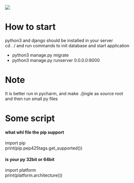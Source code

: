 [<img src="https://img.shields.io/travis/Jingle-seven/jingle-wx.svg"/>](https://travis-ci.org/Jingle-seven/jingle-wx)

# How to start
python3 and django should be installed in your server  
cd . / and run commands to init database and  start application
- python3 manage.py migrate
- python3 manage.py runserver 0.0.0.0:8000  

# Note  
It is better run in pycharm, and make ./jingle as source root  
and then run small py files

# Some script
#### what whl file the pip support 
import pip  
print(pip.pep425tags.get_supported())  
#### is your py 32bit or 64bit
import platform  
print(platform.architecture())